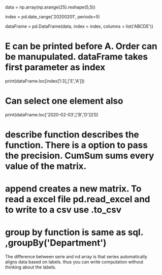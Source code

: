 data = np.array(np.arange(25).reshape(5,5))

index = pd.date_range('20200201', periods=5)

dataFrame = pd.DataFrame(data, index = index, columns = list('ABCDE'))

# E can be printed before A. Order can be manupulated. dataFrame takes first parameter as index
print(dataFrame.loc[index[1:3],['E','A']])
# Can select one element also
print(dataFrame.loc['2020-02-03',['B','D']][1])
# describe function describes the function. There is a option to pass the precision. CumSum sums every value of the matrix. 
# append creates a new matrix. To read a excel file pd.read_excel and to write to a csv use .to_csv
# group by function is same as sql. ,groupBy('Department')
The difference between serie and nd array is that series automatically aligns data based on labels. thus you can write computation without thinking about the labels. 